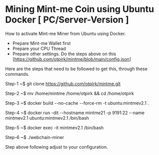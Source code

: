 # Mining Mint-me Coin using Ubuntu Docker [ PC/Server-Version ]
How to activate Mint-me Miner from Ubuntu using Docker.
- Prepare Mint-me Wallet first
- Prepare your CPU Thread
- Prepare other settings.
Do the steps above on this [https://github.com/otpirk/mintme/blob/main/config.json]

Here are the steps that need to be followed to get this, through these commands.

Step-1
~$ git clone https://github.com/otpirk/mintme.git

Step-2
~$ mv /home/mintme /home/otpirk && cd /home/otpirk

Step-3
~$ docker build --no-cache --force-rm -t ubuntu:mintmev2.1 .

Step-4
~$ docker run -dit --hostname mintme21 -p 9191:22 --name mintmev2.1 ubuntu:mintmev2.1 /bin/bash

Step-5
~$ docker exec -it mintmev2.1 /bin/bash

Step-6
~$ ./webchain-miner


Step above following adjust to your configuration.
